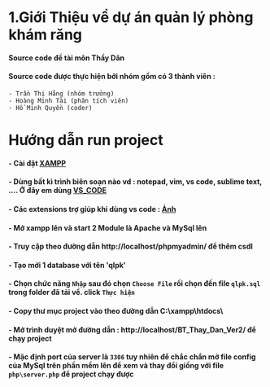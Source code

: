 # 1.Giới Thiệu về dự án quản lý phòng khám răng 

#### Source code đề tài môn Thầy Dân 

#### Source code được thực hiện bởi nhóm gồm có 3 thành viên :
    - Trần Thị Hằng (nhóm trưởng)
    - Hoàng Minh Tài (phân tích viên)
    - Hồ Minh Quyền (coder)

# Hướng dẫn run project
#### - Cài đặt [XAMPP](https://www.apachefriends.org/xampp-files/7.4.28/xampp-windows-x64-7.4.28-0-VC15-installer.exe)
#### - Dùng bất kì trình biên soạn nào vd : notepad, vim, vs code, sublime text, .... Ở đây em dùng [VS_CODE](https://code.visualstudio.com/download#)
#### - Các extensions trợ giúp khi dùng vs code : [Ảnh](https://imgur.com/a/Z4Wkv5m)
#### - Mở xampp lên và start 2 Module là Apache và MySql lên
#### - Truy cập theo đường dẫn http://localhost/phpmyadmin/ để thêm csdl
#### - Tạo mới 1 database với tên 'qlpk'
#### - Chọn chức năng `Nhập` sau đó chọn `Choose File` rồi chọn đến file `qlpk.sql` trong folder đã tải về. click `Thực hiện`
#### - Copy thư mục project vào theo đường dẫn C:\xampp\htdocs\ 
#### - Mở trình duyệt mở đường dẫn : http://localhost/BT_Thay_Dan_Ver2/ để chạy project
#### - Mặc định port của server là `3306` tuy nhiên để chắc chắn mở file config của MySql trên phần mềm lên để xem và thay đổi giống với file `php\server.php` để project chạy được
